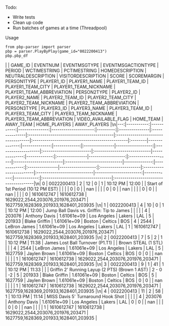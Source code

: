 Todo: 

- Write tests
- Clean up code
- Run batches of games at a time (Threadpool)

Usage

```
from pbp-parser import parser
pbp = parser.PlayByPlay(game_id="0022200413")
pbp.pbp_df
```

|    |    GAME_ID |   EVENTNUM |   EVENTMSGTYPE |   EVENTMSGACTIONTYPE |   PERIOD | WCTIMESTRING   | PCTIMESTRING   | HOMEDESCRIPTION                           | NEUTRALDESCRIPTION                 | VISITORDESCRIPTION                             | SCORE   |   SCOREMARGIN |   PERSON1TYPE |   PLAYER1_ID | PLAYER1_NAME   |   PLAYER1_TEAM_ID | PLAYER1_TEAM_CITY   | PLAYER1_TEAM_NICKNAME   | PLAYER1_TEAM_ABBREVIATION   |   PERSON2TYPE |   PLAYER2_ID | PLAYER2_NAME   |   PLAYER2_TEAM_ID | PLAYER2_TEAM_CITY   | PLAYER2_TEAM_NICKNAME   | PLAYER2_TEAM_ABBREVIATION   |   PERSON3TYPE |   PLAYER3_ID | PLAYER3_NAME   |   PLAYER3_TEAM_ID | PLAYER3_TEAM_CITY   | PLAYER3_TEAM_NICKNAME   | PLAYER3_TEAM_ABBREVIATION   |   VIDEO_AVAILABLE_FLAG |   HOME_TEAM |   AWAY_TEAM | HOME_PLAYERS                      | AWAY_PLAYERS                          |\n|---:|-----------:|-----------:|---------------:|---------------------:|---------:|:---------------|:---------------|:------------------------------------------|:-----------------------------------|:-----------------------------------------------|:--------|--------------:|--------------:|-------------:|:---------------|------------------:|:--------------------|:------------------------|:----------------------------|--------------:|-------------:|:---------------|------------------:|:--------------------|:------------------------|:----------------------------|--------------:|-------------:|:---------------|------------------:|:--------------------|:------------------------|:----------------------------|-----------------------:|------------:|------------:|:----------------------------------|:--------------------------------------|\n|  0 | 0022200413 |          2 |             12 |                    0 |        1 | 10:12 PM       | 12:00          |                                           | Start of 1st Period (10:12 PM EST) |                                                |         |               |             0 |            0 |                |     nan           |                     |                         |                             |             0 |            0 |                |     nan           |                     |                         |                             |             0 |            0 |                |     nan           |                     |                         |                             |                      0 |  1610612747 |  1610612738 | 1629022,2544,203076,201976,203471 | 1627759,1628369,201933,1628401,203935 |\n|  1 | 0022200413 |          4 |             10 |                    0 |        1 | 10:12 PM       | 12:00          | Jump Ball Davis vs. Griffin: Tip to James |                                    |                                                |         |               |             4 |       203076 | Anthony Davis  |       1.61061e+09 | Los Angeles         | Lakers                  | LAL                         |             5 |       201933 | Blake Griffin  |       1.61061e+09 | Boston              | Celtics                 | BOS                         |             4 |         2544 | LeBron James   |       1.61061e+09 | Los Angeles         | Lakers                  | LAL                         |                      1 |  1610612747 |  1610612738 | 1629022,2544,203076,201976,203471 | 1627759,1628369,201933,1628401,203935 |\n|  2 | 0022200413 |          7 |              5 |                    2 |        1 | 10:12 PM       | 11:38          | James Lost Ball Turnover (P1.T1)          |                                    | Brown STEAL (1 STL)                            |         |               |             4 |         2544 | LeBron James   |       1.61061e+09 | Los Angeles         | Lakers                  | LAL                         |             5 |      1627759 | Jaylen Brown   |       1.61061e+09 | Boston              | Celtics                 | BOS                         |             0 |            0 |                |     nan           |                     |                         |                             |                      1 |  1610612747 |  1610612738 | 1629022,2544,203076,201976,203471 | 1627759,1628369,201933,1628401,203935 |\n|  3 | 0022200413 |          9 |              1 |                   41 |        1 | 10:12 PM       | 11:33          |                                           |                                    | Griffin 2' Running Layup (2 PTS) (Brown 1 AST) | 2 - 0   |            -2 |             5 |       201933 | Blake Griffin  |       1.61061e+09 | Boston              | Celtics                 | BOS                         |             5 |      1627759 | Jaylen Brown   |       1.61061e+09 | Boston              | Celtics                 | BOS                         |             0 |            0 |                |     nan           |                     |                         |                             |                      1 |  1610612747 |  1610612738 | 1629022,2544,203076,201976,203471 | 1627759,1628369,201933,1628401,203935 |\n|  4 | 0022200413 |         11 |              2 |                   58 |        1 | 10:13 PM       | 11:14          | MISS Davis 5' Turnaround Hook Shot        |                                    |                                                |         |               |             4 |       203076 | Anthony Davis  |       1.61061e+09 | Los Angeles         | Lakers                  | LAL                         |             0 |            0 |                |     nan           |                     |                         |                             |             0 |            0 |                |     nan           |                     |                         |                             |                      1 |  1610612747 |  1610612738 | 1629022,2544,203076,201976,203471 | 1627759,1628369,201933,1628401,203935 |